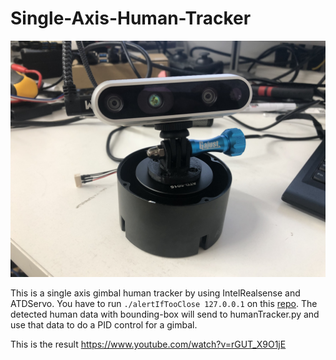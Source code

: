 # Single-Axis-Human-Tracker

![](image/IMG_2456.jpg)

This is a single axis gimbal human tracker by using IntelRealsense and ATDServo. You have to run `./alertIfTooClose 127.0.0.1` on this [repo](https://github.com/mfassler/collision-detector.git). The detected human data with bounding-box will send to humanTracker.py and use that data to do a PID control for a gimbal.

This is the result https://www.youtube.com/watch?v=rGUT_X9O1jE
